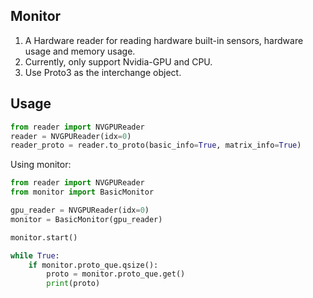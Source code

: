 Monitor
---
1. A Hardware reader for reading hardware built-in sensors, hardware usage and memory usage.
2. Currently, only support Nvidia-GPU and CPU.
3. Use Proto3 as the interchange object.

## Usage
```python
from reader import NVGPUReader
reader = NVGPUReader(idx=0)
reader_proto = reader.to_proto(basic_info=True, matrix_info=True)
```

Using monitor:
```python
from reader import NVGPUReader
from monitor import BasicMonitor

gpu_reader = NVGPUReader(idx=0)
monitor = BasicMonitor(gpu_reader)

monitor.start()

while True:
    if monitor.proto_que.qsize():
        proto = monitor.proto_que.get()
        print(proto)
```